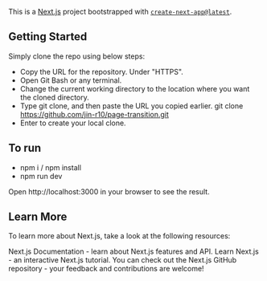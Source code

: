 This is a [Next.js](https://nextjs.org/) project bootstrapped with [`create-next-app@latest`](https://github.com/vercel/next.js/tree/canary/packages/create-next-app).

## Getting Started
Simply clone the repo using below steps:
- Copy the URL for the repository. Under "HTTPS".
- Open Git Bash or any terminal.
- Change the current working directory to the location where you want the cloned directory.
- Type git clone, and then paste the URL you copied earlier. git clone https://github.com/jin-r10/page-transition.git
- Enter to create your local clone.

 ## To run
 - npm i / npm install
 - npm run dev

Open http://localhost:3000 in your browser to see the result.

## Learn More
To learn more about Next.js, take a look at the following resources:

Next.js Documentation - learn about Next.js features and API.
Learn Next.js - an interactive Next.js tutorial.
You can check out the Next.js GitHub repository - your feedback and contributions are welcome!
